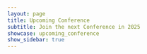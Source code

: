 ```yaml
---
layout: page
title: Upcoming Conference
subtitle: Join the next Conference in 2025
showcase: upcoming_conference
show_sidebar: true
---
```


